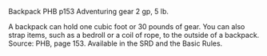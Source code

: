 Backpack
PHB
p153
Adventuring gear
2 gp, 5 lb.

A backpack can hold one cubic foot or 30 pounds of gear. You can also strap items, such as a bedroll or a coil of rope, to the outside of a backpack.
Source: PHB, page 153. Available in the SRD and the Basic Rules.